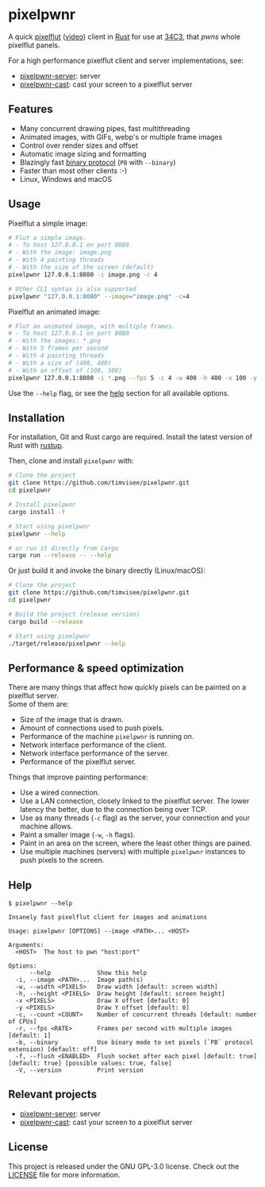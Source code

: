 # pixelpwnr

A quick [pixelflut][pixelflut] ([video][pixelflut-video]) client in
[Rust][rust] for use at [34C3][34C3], that _pwns_ whole pixelflut panels.

For a high performance pixelflut client and server implementations, see:
- [pixelpwnr-server][pixelpwnr-server]: server
- [pixelpwnr-cast][pixelpwnr-cast]: cast your screen to a pixelflut server

## Features

* Many concurrent drawing pipes, fast multithreading
* Animated images, with GIFs, webp's or multiple frame images
* Control over render sizes and offset
* Automatic image sizing and formatting
* Blazingly fast [binary protocol](https://github.com/timvisee/pixelpwnr-server#the-binary-px-command) (`PB` with `--binary`)
* Faster than most other clients :-)
* Linux, Windows and macOS

## Usage

Pixelflut a simple image:
```bash
# Flut a simple image.
# - To host 127.0.0.1 on port 8080
# - With the image: image.png
# - With 4 painting threads
# - With the size of the screen (default)
pixelpwnr 127.0.0.1:8080 -i image.png -c 4

# Other CLI syntax is also supported
pixelpwnr "127.0.0.1:8080" --image="image.png" -c=4
```

Pixelflut an animated image:
```bash
# Flut an animated image, with multiple frames.
# - To host 127.0.0.1 on port 8080
# - With the images: *.png
# - With 5 frames per second
# - With 4 painting threads
# - With a size of (400, 400)
# - With an offset of (100, 100)
pixelpwnr 127.0.0.1:8080 -i *.png --fps 5 -c 4 -w 400 -h 400 -x 100 -y 100
```

Use the `--help` flag, or see the [help](#help) section for all available
options.

## Installation

For installation, Git and Rust cargo are required.
Install the latest version of Rust with [rustup][rustup].

Then, clone and install `pixelpwnr` with:

```bash
# Clone the project
git clone https://github.com/timvisee/pixelpwnr.git
cd pixelpwnr

# Install pixelpwnr
cargo install -f

# Start using pixelpwnr
pixelpwnr --help

# or run it directly from Cargo
cargo run --release -- --help
```

Or just build it and invoke the binary directly (Linux/macOS):

```bash
# Clone the project
git clone https://github.com/timvisee/pixelpwnr.git
cd pixelpwnr

# Build the project (release version)
cargo build --release

# Start using pixelpwnr
./target/release/pixelpwnr --help
```

## Performance & speed optimization

There are many things that affect how quickly pixels can be painted on a
pixelflut server.  
Some of them are:
- Size of the image that is drawn.
- Amount of connections used to push pixels.
- Performance of the machine `pixelpwnr` is running on.
- Network interface performance of the client.
- Network interface performance of the server.
- Performance of the pixelflut server.

Things that improve painting performance:
- Use a wired connection.
- Use a LAN connection, closely linked to the pixelflut server. The lower
  latency the better, due to the connection being over TCP.
- Use as many threads (`-c` flag) as the server, your connection and your
  machine allows.
- Paint a smaller image (`-w`, `-h` flags).
- Paint in an area on the screen, where the least other things are pained.
- Use multiple machines (servers) with multiple `pixelpwnr` instances to push
  pixels to the screen.

## Help

```text
$ pixelpwnr --help

Insanely fast pixelflut client for images and animations

Usage: pixelpwnr [OPTIONS] --image <PATH>... <HOST>

Arguments:
  <HOST>  The host to pwn "host:port"

Options:
      --help             Show this help
  -i, --image <PATH>...  Image path(s)
  -w, --width <PIXELS>   Draw width [default: screen width]
  -h, --height <PIXELS>  Draw height [default: screen height]
  -x <PIXELS>            Draw X offset [default: 0]
  -y <PIXELS>            Draw Y offset [default: 0]
  -c, --count <COUNT>    Number of concurrent threads [default: number of CPUs]
  -r, --fps <RATE>       Frames per second with multiple images [default: 1]
  -b, --binary           Use binary mode to set pixels (`PB` protocol extension) [default: off]
  -f, --flush <ENABLED>  Flush socket after each pixel [default: true] [default: true] [possible values: true, false]
  -V, --version          Print version
```

## Relevant projects

- [pixelpwnr-server][pixelpwnr-server]: server
- [pixelpwnr-cast][pixelpwnr-cast]: cast your screen to a pixelflut server

## License
This project is released under the GNU GPL-3.0 license.
Check out the [LICENSE](LICENSE) file for more information.


[34C3]: https://events.ccc.de/congress/2017/wiki/index.php/Main_Page
[pixelflut]: https://cccgoe.de/wiki/Pixelflut
[pixelflut-video]: https://vimeo.com/92827556/
[pixelpwnr-cast]: https://github.com/timvisee/pixelpwnr-cast
[pixelpwnr-server]: https://github.com/timvisee/pixelpwnr-server
[rust]: https://www.rust-lang.org/
[rustup]: https://rustup.rs/
